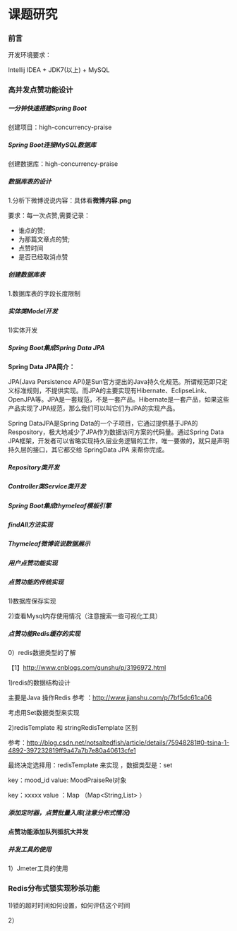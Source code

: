 # 课题研究



### **前言**



开发环境要求：

Intellij IDEA + JDK7(以上) + MySQL



### 高并发点赞功能设计



##### 一分钟快速搭建Spring Boot



创建项目：high-concurrency-praise



##### Spring Boot连接MySQL数据库



创建数据库：high-concurrency-praise



##### 数据库表的设计



1.分析下微博说说内容：具体看**微博内容.png**



要求：每一次点赞,需要记录：

- 谁点的赞;
- 为那篇文章点的赞;
- 点赞时间
- 是否已经取消点赞




##### 创建数据库表



1.数据库表的字段长度限制



##### **实体类Model开发**



1)实体开发



##### Spring Boot集成Spring Data JPA



**Spring Data JPA简介：**

JPA(Java Persistence API)是Sun官方提出的Java持久化规范。所谓规范即只定义标准规则，不提供实现。而JPA的主要实现有Hibernate、EclipseLink、OpenJPA等。JPA是一套规范，不是一套产品。Hibernate是一套产品，如果这些产品实现了JPA规范，那么我们可以叫它们为JPA的实现产品。

Spring DataJPA是Spring Data的一个子项目，它通过提供基于JPA的Respository，极大地减少了JPA作为数据访问方案的代码量。通过Spring Data JPA框架，开发者可以省略实现持久层业务逻辑的工作，唯一要做的，就只是声明持久层的接口，其它都交给 SpringData JPA 来帮你完成。



##### Repository类开发







##### **Controller类Service类开发**





##### Spring Boot集成thymeleaf模板引擎





##### findAll方法实现





##### Thymeleaf微博说说数据展示







##### 用户点赞功能实现









##### **点赞功能的传统实现**



1)数据库保存实现

2)查看Mysql内存使用情况（注意搜索一些可视化工具）



##### **点赞功能Redis缓存的实现**



0）redis数据类型的了解

【1】http://www.cnblogs.com/qunshu/p/3196972.html

1)redis的数据结构设计

主要是Java 操作Redis   参考 ：http://www.jianshu.com/p/7bf5dc61ca06



考虑用Set数据类型来实现



2)redisTemplate 和 stringRedisTemplate 区别

参考：http://blog.csdn.net/notsaltedfish/article/details/75948281#0-tsina-1-4892-397232819ff9a47a7b7e80a40613cfe1



最终决定选择用：redisTemplate  来实现 ，数据类型是：set



key：mood_id   value: MoodPraiseRel对象



key：xxxxx     value ：Map （Map<String,List>  ）



##### **添加定时器，点赞批量入库(注意分布式情况)**





**点赞功能添加队列抵抗大并发**





##### **并发工具的使用**

1）Jmeter工具的使用









### **Redis分布式锁实现秒杀功能**



1)锁的超时时间如何设置，如何评估这个时间



2）

